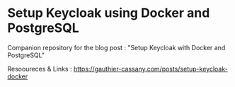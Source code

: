 # Setup Keycloak using Docker and PostgreSQL

Companion repository for the blog post : "Setup Keycloak with Docker and PostgreSQL"

Resooureces & Links : https://gauthier-cassany.com/posts/setup-keycloak-docker
